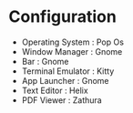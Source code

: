 # Configuration

- Operating System : Pop Os
- Window Manager : Gnome
- Bar : Gnome
- Terminal Emulator : Kitty
- App Launcher : Gnome
- Text Editor : Helix
- PDF Viewer : Zathura
